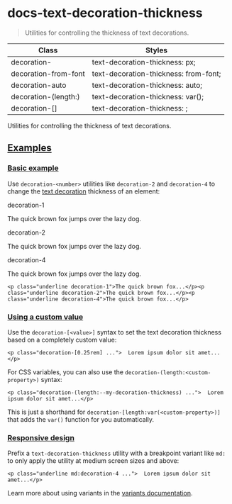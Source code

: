 # docs-text-decoration-thickness

> Utilities for controlling the thickness of text decorations.

| Class                                 | Styles                                             |
| ------------------------------------- | -------------------------------------------------- |
| decoration-<number>                   | text-decoration-thickness: <number>px;             |
| decoration-from-font                  | text-decoration-thickness: from-font;              |
| decoration-auto                       | text-decoration-thickness: auto;                   |
| decoration-(length:<custom-property>) | text-decoration-thickness: var(<custom-property>); |
| decoration-[<value>]                  | text-decoration-thickness: <value>;                |

Utilities for controlling the thickness of text decorations.

## [Examples](#examples)

### [Basic example](#basic-example)

Use `decoration-<number>` utilities like `decoration-2` and `decoration-4` to change the [text decoration](/docs/text-decoration-line) thickness of an element:

decoration-1

The quick brown fox jumps over the lazy dog.

decoration-2

The quick brown fox jumps over the lazy dog.

decoration-4

The quick brown fox jumps over the lazy dog.

    <p class="underline decoration-1">The quick brown fox...</p><p class="underline decoration-2">The quick brown fox...</p><p class="underline decoration-4">The quick brown fox...</p>

### [Using a custom value](#using-a-custom-value)

Use the `decoration-[<value>]` syntax to set the text decoration thickness based on a completely custom value:

    <p class="decoration-[0.25rem] ...">  Lorem ipsum dolor sit amet...</p>

For CSS variables, you can also use the `decoration-(length:<custom-property>)` syntax:

    <p class="decoration-(length:--my-decoration-thickness) ...">  Lorem ipsum dolor sit amet...</p>

This is just a shorthand for `decoration-[length:var(<custom-property>)]` that adds the `var()` function for you automatically.

### [Responsive design](#responsive-design)

Prefix a `text-decoration-thickness` utility with a breakpoint variant like `md:` to only apply the utility at medium screen sizes and above:

    <p class="underline md:decoration-4 ...">  Lorem ipsum dolor sit amet...</p>

Learn more about using variants in the [variants documentation](/docs/hover-focus-and-other-states).
